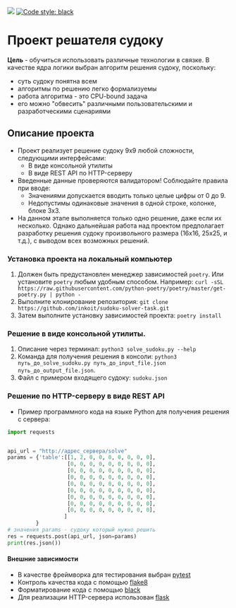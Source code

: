 ![](https://github.com/inkoit/sudoku-solver-task/actions/workflows/python-app.yml/badge.svg)
[![Code style: black](https://img.shields.io/badge/code%20style-black-000000.svg)](https://github.com/psf/black)

# Проект решателя судоку

**Цель** - обучиться использовать различные технологии в связке. В качестве ядра логики выбран алгоритм решения судоку, поскольку:

- суть судоку понятна всем
- алгоритмы по решению легко формализуемы
- работа алгоритма - это CPU-bound задача
- его можно "обвесить" различными пользовательскими и разработческими сценариями

## Описание проекта

- Проект реализует решение судоку 9х9 любой сложности, следующими интерфейсами:
  - В виде консольной утилиты
  - В виде REST API по HTTP-серверу
- Введенные данные проверяются валидатором! Соблюдайте правила при вводе:
  - Значениями допускается вводить только целые цифры от 0 до 9.
  - Недопустимы одинаковые значения в одной строке, колонке, блоке 3х3.
- На данном этапе выполняется только одно решение, даже если их несколько.
  Однако дальнейшая работа над проектом предполагает разработку решения судоку произвольного размера (16х16, 25х25, и т.д.),
  с выводом всех возможных решений.

### Установка проекта на локальный компьютер

1. Должен быть предустановлен менеджер зависимостей `poetry`. Или установите `poetry` любым удобным способом. 
   Например: `curl -sSL https://raw.githubusercontent.com/python-poetry/poetry/master/get-poetry.py | python -` 
2. Выполните клонирование репозитория: `git clone https://github.com/inkoit/sudoku-solver-task.git`
3. Затем выполните установку зависимостей проекта: `poetry install`

### Решение в виде консольной утилиты.

1. Описание через терминал: `python3 solve_sudoku.py --help`
2. Команда для получения решения в консоли: `python3 путь_до_solve_sudoku.py путь_до_input_file.json путь_до_output_file.json`.
3. Файл с примером входящего судоку: `sudoku.json`

### Решение по HTTP-серверу в виде REST API

- Пример программного кода на языке Python для получения решения с сервера:

```python
import requests


api_url = "http://адрес_сервера/solve"
params = {'table':[[1, 2, 0, 0, 0, 0, 0, 0, 0],
                   [0, 0, 0, 0, 0, 0, 0, 0, 0],
                   [0, 0, 0, 0, 0, 0, 0, 0, 0],
                   [0, 0, 0, 0, 0, 0, 0, 0, 0],
                   [0, 0, 0, 0, 0, 0, 0, 0, 0],
                   [0, 0, 0, 0, 0, 0, 0, 0, 0],
                   [0, 0, 0, 0, 0, 0, 0, 0, 0],
                   [0, 0, 0, 0, 0, 0, 0, 0, 0],
                   [0, 0, 0, 0, 0, 0, 0, 0, 0],
                  ]
         }
# значения params - судоку который нужно решить
res = requests.post(api_url, json=params)
print(res.json())
```

#### Внешние зависимости

- В качестве фреймворка для тестирования выбран [pytest](https://docs.pytest.org/en/6.2.x/)
- Контроль качества кода с помощью [flake8](https://flake8.pycqa.org/en/latest/)
- Форматирование кода с помощью [black](https://github.com/psf/black)
- Для реализации HTTP-сервера использован [flask](https://flask-russian-docs.readthedocs.io/ru/latest/quickstart.html)
